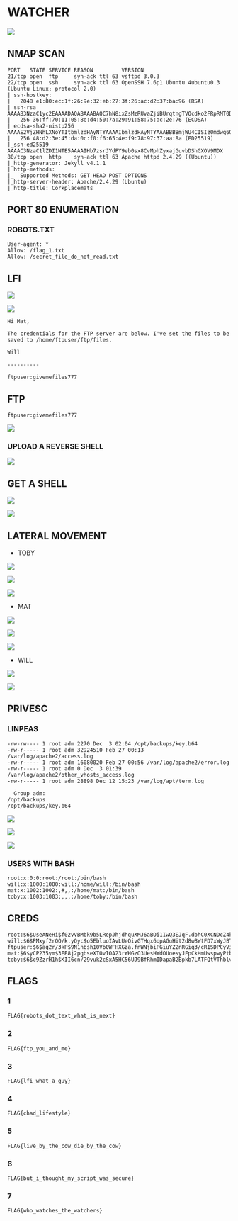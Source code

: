 # WATCHER

![](../.gitbook/assets/bde0d881db1247c2ae1139bf097a5b21.png)

## NMAP SCAN

```text
PORT   STATE SERVICE REASON         VERSION
21/tcp open  ftp     syn-ack ttl 63 vsftpd 3.0.3
22/tcp open  ssh     syn-ack ttl 63 OpenSSH 7.6p1 Ubuntu 4ubuntu0.3 (Ubuntu Linux; protocol 2.0)
| ssh-hostkey: 
|   2048 e1:80:ec:1f:26:9e:32:eb:27:3f:26:ac:d2:37:ba:96 (RSA)
| ssh-rsa AAAAB3NzaC1yc2EAAAADAQABAAABAQC7hN8ixZsMzRUvaZjiBUrqtngTVOcdko2FRpRMT0D/LTRm8x8SvtI5a52C/adoiNNreQO5/DOW8k5uxY1Rtx/HGvci9fdbplPz7RLtt+Mc9pgGHj0ZEm/X0AfhBF0P3Uwf3paiqCqeDcG1HHVceFUKpDt0YcBeiG1JJ5LZpRxqAyd0jOJsC1FBNBPZAtUA11KOEvxbg5j6pEL1rmbjwGKUVxM8HIgSuU6R6anZxTrpUPvcho9W5F3+JSxl/E+vF9f51HtIQcXaldiTNhfwLsklPcunDw7Yo9IqhqlORDrM7biQOtUnanwGZLFX7kfQL28r9HbEwpAHxdScXDFmu5wR
|   256 36:ff:70:11:05:8e:d4:50:7a:29:91:58:75:ac:2e:76 (ECDSA)
| ecdsa-sha2-nistp256 AAAAE2VjZHNhLXNoYTItbmlzdHAyNTYAAAAIbmlzdHAyNTYAAABBBBmjWU4CISIz0mdwq6ObddQ3+hBuOm49wam2XHUdUaJkZHf4tOqzl+HVz107toZIXKn1ui58hl9+6ojTnJ6jN/Y=
|   256 48:d2:3e:45:da:0c:f0:f6:65:4e:f9:78:97:37:aa:8a (ED25519)
|_ssh-ed25519 AAAAC3NzaC1lZDI1NTE5AAAAIHb7zsrJYdPY9eb0sx8CvMphZyxajGuvbDShGXOV9MDX
80/tcp open  http    syn-ack ttl 63 Apache httpd 2.4.29 ((Ubuntu))
|_http-generator: Jekyll v4.1.1
| http-methods: 
|_  Supported Methods: GET HEAD POST OPTIONS
|_http-server-header: Apache/2.4.29 (Ubuntu)
|_http-title: Corkplacemats
```

## PORT 80 ENUMERATION

### ROBOTS.TXT

```text
User-agent: *
Allow: /flag_1.txt
Allow: /secret_file_do_not_read.txt
```

## LFI

![](../.gitbook/assets/4d3b9dd378f6495bab93c08673510495.png)

![](../.gitbook/assets/fdcab50ec52c407697aa8199310c5b69.png)

```text
Hi Mat,

The credentials for the FTP server are below. I've set the files to be saved to /home/ftpuser/ftp/files.

Will

----------

ftpuser:givemefiles777
```

## FTP

```text
ftpuser:givemefiles777
```

![](../.gitbook/assets/1d98786b340146aead73d610a05cd46e.png)

### UPLOAD A REVERSE SHELL

![](../.gitbook/assets/631db671f1f84761a2bf428690108541.png)

## GET A SHELL

![](../.gitbook/assets/6fa70aea0ba947ec8df5a9f404dc8e6b.png)

![](../.gitbook/assets/b7f3b78bc95c422bbfd7b5a13b2a678a.png)

## LATERAL MOVEMENT

* TOBY

![](../.gitbook/assets/6997a3f6b97848389b4c4722340ac0a4.png)

![](../.gitbook/assets/8e848ded8e6143e4a9349aceba11480c.png)

![](../.gitbook/assets/34c55917d7274c4bb76230dc4e50e042.png)

* MAT

![](../.gitbook/assets/0d0ede077bb84224a2eee5323b96f8c4.png)

![](../.gitbook/assets/5ef7b4b40b6c4cc299b5de5843a6622c.png)

![](../.gitbook/assets/6326be26fefe4ed687abf1e79ac28bd4.png)

* WILL

![](../.gitbook/assets/679bbecd57ed4c2a8ea09a3afa643b26.png)

![](../.gitbook/assets/8673d4f48a684244b22df7991e46f46d.png)

## PRIVESC

### LINPEAS

```text
-rw-rw---- 1 root adm 2270 Dec  3 02:04 /opt/backups/key.b64
-rw-r----- 1 root adm 32924510 Feb 27 00:13 /var/log/apache2/access.log
-rw-r----- 1 root adm 16080020 Feb 27 00:56 /var/log/apache2/error.log
-rw-r----- 1 root adm 0 Dec  3 01:39 /var/log/apache2/other_vhosts_access.log
-rw-r----- 1 root adm 28898 Dec 12 15:23 /var/log/apt/term.log

  Group adm:
/opt/backups
/opt/backups/key.b64
```

![](../.gitbook/assets/86d121dc224d4306be67ebac0fe1db68.png)

![](../.gitbook/assets/288e9427bfe349b09965acd75c5ca7dd.png)

![](../.gitbook/assets/d4cfa36a57904be3852dd4c28022d2d0.png)

### USERS WITH BASH

```text
root:x:0:0:root:/root:/bin/bash
will:x:1000:1000:will:/home/will:/bin/bash
mat:x:1002:1002:,#,,:/home/mat:/bin/bash
toby:x:1003:1003:,,,:/home/toby:/bin/bash
```

## CREDS

```text
root:$6$UseANeHi$f02vVBMbk9b5LRepJhjdhquXMJ6aBOi1IwQ3EJqF.dbhC0XCNDcZ4kmCVxR.3vNKr4ol0HzTIYXR6ATpYjDwJ1:18599:0:99999:7:::
will:$6$PMxyf2rOO/k.yQyc$o5EbluoIAvLUeOivGTHqx6opAGuHit2d8wBWtFD7xWyJBTt680a/7917Wcg6fi83ubwnFhWFlPmYJjRKWwp0m.:18599:0:99999:7:::
ftpuser:$6$ag2r/3kP$9N1nbsh10Vb0WFHXGza.fnWNjbiPGiuYZ2nRGiq3/cR1SDPCyVi9GSrgeYBP/9wfzsFvRsIL3cJIsFUCL1741.:18599:0:99999:7:::
mat:$6$yCP235ym$3EE8j2pgbseXTOvIOA23rWHGzO3UesHWdOUoesyJFpCkHmUwspwyPtbxUCvfuba8yi69LrYIMJnyUjJ07M1M21:18599:0:99999:7:::
toby:$6$c9ZzrH1h$KII6cn/29vuk2cSxA5HC56UJ9BfRhmIDapaB2Bpkb7LATFQtVThblvo5f8Po2FmODE0a4pBcC7SNxlYnFkXO8.:18599:0:99999:7:::
```

## FLAGS

### 1

```text
FLAG{robots_dot_text_what_is_next}
```

### 2

```text
FLAG{ftp_you_and_me}
```

### 3

```text
FLAG{lfi_what_a_guy}
```

### 4

```text
FLAG{chad_lifestyle}
```

### 5

```text
FLAG{live_by_the_cow_die_by_the_cow}
```

### 6

```text
FLAG{but_i_thought_my_script_was_secure}
```

### 7

```text
FLAG{who_watches_the_watchers}
```

